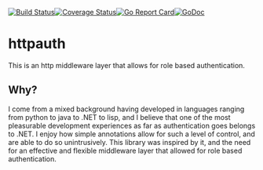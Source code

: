 [![Build Status](https://travis-ci.org/robbert229/httpauth.svg?branch=master)](https://travis-ci.org/robbert229/httpauth)[![Coverage Status](https://coveralls.io/repos/github/robbert229/httpauth/badge.svg?branch=master)](https://coveralls.io/github/robbert229/httpauth?branch=master)[![Go Report Card](https://goreportcard.com/badge/github.com/robbert229/httpauth)](https://goreportcard.com/report/github.com/robbert229/httpauth)[![GoDoc](https://godoc.org/github.com/robbert229/httpauth?status.svg)](https://godoc.org/github.com/robbert229/httpauth)
# httpauth
This is an http middleware layer that allows for role based authentication.

## Why?

I come from a mixed background having developed in languages ranging from python to java to .NET to lisp, and I believe that one of the most pleasurable development experiences as far as authentication goes belongs to .NET. I enjoy how simple annotations allow for such a level of control, and are able to do so unintrusively. This library was inspired by it, and the need for an effective and flexible middleware layer that allowed for role based authentication.

